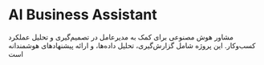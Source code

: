 # AI Business Assistant

مشاور هوش مصنوعی برای کمک به مدیرعامل در تصمیم‌گیری و تحلیل عملکرد کسب‌وکار.
این پروژه شامل گزارش‌گیری، تحلیل داده‌ها، و ارائه پیشنهادهای هوشمندانه است